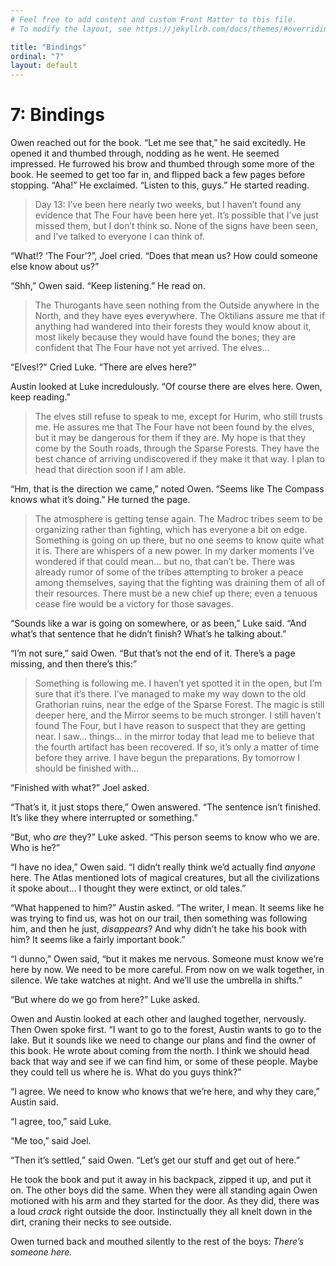 ```yaml
---
# Feel free to add content and custom Front Matter to this file.
# To modify the layout, see https://jekyllrb.com/docs/themes/#overriding-theme-defaults

title: "Bindings"
ordinal: "7"
layout: default
---
```


# 7: Bindings

Owen reached out for the book. “Let me see that,” he said excitedly. He opened it and thumbed through, nodding as he went. He seemed impressed. He furrowed his brow and thumbed through some more of the book. He seemed to get too far in, and flipped back a few pages before stopping. “Aha!” He exclaimed. “Listen to this, guys.” He started reading.

> Day 13: I’ve been here nearly two weeks, but I haven’t found any evidence that The Four have been here yet. It’s possible that I’ve just missed them, but I don’t think so. None of the signs have been seen, and I’ve talked to everyone I can think of. 

“What!? ‘The Four’?”, Joel cried. “Does that mean us? How could someone else know about us?”

“Shh,” Owen said. “Keep listening.” He read on.

> The Thurogants have seen nothing from the Outside anywhere in the North, and they have eyes everywhere. The Oktilians assure me that if anything had wandered into their forests they would know about it, most likely because they would have found the bones; they are confident that The Four have not yet arrived. The elves...

“Elves!?” Cried Luke. “There are elves here?”

Austin looked at Luke incredulously. “Of course there are elves here. Owen, keep reading.”

> The elves still refuse to speak to me, except for Hurim, who still trusts me. He assures me that The Four have not been found by the elves, but it may be dangerous for them if they are. My hope is that they come by the South roads, through the Sparse Forests. They have the best chance of arriving undiscovered if they make it that way. I plan to head that direction soon if I am able.

“Hm, that is the direction we came,” noted Owen. “Seems like The Compass knows what it’s doing.” He turned the page.

> The atmosphere is getting tense again. The Madroc tribes seem to be organizing rather than fighting, which has everyone a bit on edge. Something is going on up there, but no one seems to know quite what it is. There are whispers of a new power. In my darker moments I’ve wondered if that could mean... but no, that can’t be. There was already rumor of some of the tribes attempting to broker a peace among themselves, saying that the fighting was draining them of all of their resources. There must be a new chief up there; even a tenuous cease fire would be a victory for those savages. 

“Sounds like a war is going on somewhere, or as been,” Luke said. “And what’s that sentence that he didn’t finish? What’s he talking about.”

“I’m not sure,” said Owen. “But that’s not the end of it. There’s a page missing, and then there’s this:”

> Something is following me. I haven’t yet spotted it in the open, but I’m sure that it’s there. I’ve managed to make my way down to the old Grathorian ruins, near the edge of the Sparse Forest. The magic is still deeper here, and the Mirror seems to be much stronger. I still haven’t found The Four, but I have reason to suspect that they are getting near. I saw... things... in the mirror today that lead me to believe that the fourth artifact has been recovered. If so, it’s only a matter of time before they arrive. I have begun the preparations. By tomorrow I should be finished with...

“Finished with what?” Joel asked.

“That’s it, it just stops there,” Owen answered. “The sentence isn’t finished. It’s like they where interrupted or something.”

“But, who _are_ they?” Luke asked. “This person seems to know who we are. Who is he?”

“I have no idea,” Owen said. “I didn’t really think we’d actually find _anyone_ here. The Atlas mentioned lots of magical creatures, but all the civilizations it spoke about... I thought they were extinct, or old tales.”

“What happened to him?” Austin asked. “The writer, I mean. It seems like he was trying to find us, was hot on our trail, then something was following him, and then he just, _disappears_? And why didn’t he take his book with him? It seems like a fairly important book.”

“I dunno,” Owen said, “but it makes me nervous. Someone must know we’re here by now. We need to be more careful. From now on we walk together, in silence. We take watches at night. And we’ll use the umbrella in shifts.”

“But where do we go from here?” Luke asked.

Owen and Austin looked at each other and laughed together, nervously. Then Owen spoke first. “I want to go to the forest, Austin wants to go to the lake. But it sounds like we need to change our plans and find the owner of this book. He wrote about coming from the north. I think we should head back that way and see if we can find him, or some of these people. Maybe they could tell us where he is. What do you guys think?”

“I agree. We need to know who knows that we’re here, and why they care,” Austin said.

“I agree, too,” said Luke.

“Me too,” said Joel.

“Then it’s settled,” said Owen. “Let’s get our stuff and get out of here.” 

He took the book and put it away in his backpack, zipped it up, and put it on. The other boys did the same. When they were all standing again Owen motioned with his arm and they started for the door. As they did, there was a loud _crack_ right outside the door. Instinctually they all knelt down in the dirt, craning their necks to see outside. 

Owen turned back and mouthed silently to the rest of the boys: _There’s someone here._